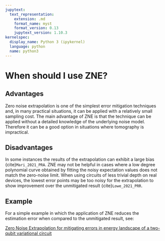 ```yaml
---
jupytext:
  text_representation:
    extension: .md
    format_name: myst
    format_version: 0.13
    jupytext_version: 1.10.3
kernelspec:
  display_name: Python 3 (ipykernel)
  language: python
  name: python3
---
```


# When should I use ZNE?

## Advantages

Zero noise extrapolation is one of the simplest error mitigation techniques and, in many practical situations, it can be applied with a relatively small sampling cost.
The main advantage of ZNE is that the technique can be applied without a detailed knowledge of
the underlying noise model. Therefore it can be a good option in situations where
tomography is impractical.


## Disadvantages

In some instances the results of the extrapolation can exhibit a large bias
{cite}`Mari_2021_PRA`. ZNE may not be helpful in cases where a low degree
polynomial curve obtained by fitting the noisy expectation values does not match the
zero-noise limit. When using circuits of less trivial depth on real devices, the
lowest error points may be too noisy for the extrapolation to show improvement over
the unmitigated result {cite}`Lowe_2021_PRR`.

## Example

For a simple example in which the application of ZNE reduces the estimation error when
compared to the unmitigated result, see:

[Zero Noise Extrapolation for mitigating errors in energy landscape of a two-qubit
variational circuit](https://mitiq.readthedocs.io/en/latest/examples/simple-landscape-cirq.html)
